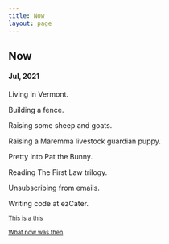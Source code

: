 ```yaml
---
title: Now
layout: page
---
```

## Now
#### Jul, 2021

Living in Vermont.

Building a fence.

Raising some sheep and goats.

Raising a Maremma livestock guardian puppy.

Pretty into Pat the Bunny.

Reading The First Law trilogy.

Unsubscribing from emails.

Writing code at ezCater.

<sub>[This is a this](https://nownownow.com/about)</sub>

<sub>[What now was then](https://github.com/jgoggles/jgoggles.github.io/commits/main/now.md)</sub>
